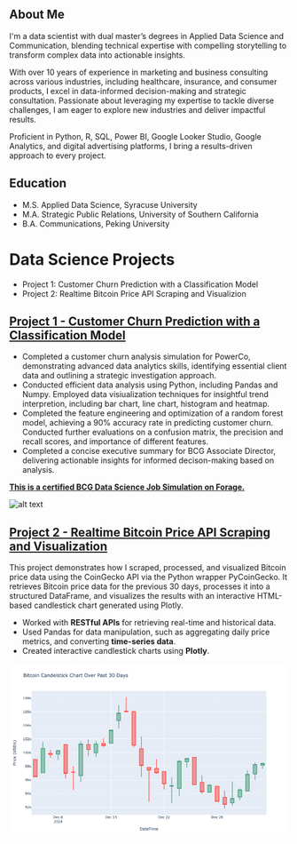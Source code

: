 ## About Me
I'm a data scientist with dual master’s degrees in Applied Data Science and Communication, blending technical expertise with compelling storytelling to transform complex data into actionable insights. 

With over 10 years of experience in marketing and business consulting across various industries, including healthcare, insurance, and consumer products, I excel in data-informed decision-making and strategic consultation. Passionate about leveraging my expertise to tackle diverse challenges, I am eager to explore new industries and deliver impactful results.

Proficient in Python, R, SQL, Power BI, Google Looker Studio, Google Analytics, and digital advertising platforms, I bring a results-driven approach to every project.

## Education
- M.S. Applied Data Science, Syracuse University
- M.A. Strategic Public Relations, University of Southern California
- B.A. Communications, Peking University
  
# Data Science Projects
- Project 1: Customer Churn Prediction with a Classification Model
- Project 2: Realtime Bitcoin Price API Scraping and Visualizion

## [Project 1 - Customer Churn Prediction with a Classification Model](https://github.com/GraceLQ/BCG_Customer_Churn_Classification.git)

- Completed a customer churn analysis simulation for PowerCo, demonstrating advanced data analytics skills, identifying essential client data and outlining a strategic investigation approach.
- Conducted efficient data analysis using Python, including Pandas and Numpy. Employed data visiualization techniques for insightful trend interpretion, including bar chart, line chart, histogram and heatmap.
- Completed the feature engineering and optimization of a random forest model, achieving a 90% accuracy rate in predicting customer churn. Conducted further evaluations on a confusion matrix, the precision and recall scores, and importance of different features.
- Completed a concise executive summary for BCG Associate Director, delivering actionable insights for informed decison-making based on analysis.

**[This is a certified BCG Data Science Job Simulation on Forage.](https://forage-uploads-prod.s3.amazonaws.com/completion-certificates/SKZxezskWgmFjRvj9/Tcz8gTtprzAS4xSoK_SKZxezskWgmFjRvj9_YGFsgu2Mqfs5SNxrW_1735360236276_completion_certificate.pdf)**

![alt text](certificate.png) 

## [Project 2 - Realtime Bitcoin Price API Scraping and Visualization](https://github.com/GraceLQ/bitcoin_realtime_price)

This project demonstrates how I scraped, processed, and visualized Bitcoin price data using the CoinGecko API via the Python wrapper PyCoinGecko. It retrieves Bitcoin price data for the previous 30 days, processes it into a structured DataFrame, and visualizes the results with an interactive HTML-based candlestick chart generated using Plotly.

- Worked with **RESTful APIs** for retrieving real-time and historical data.
- Used Pandas for data manipulation, such as aggregating daily price metrics, and converting **time-series data**.
- Created interactive candlestick charts using **Plotly**.

![alt_text](bitcoin_price_plotly.png)

